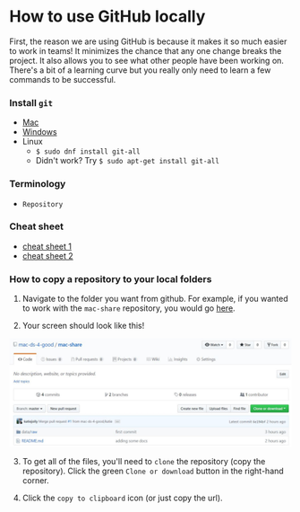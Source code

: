# How to use GitHub locally

First, the reason we are using GitHub is because it makes it so much easier to work in teams! It minimizes the chance that any one change breaks the project. It also allows you to see what other people
have been working on. There's a bit of a learning curve but you really only need to learn a few commands to be successful.

### Install `git`

* [Mac](https://desktop.github.com/)
* [Windows](https://desktop.github.com/)
* Linux
  * `$ sudo dnf install git-all`
  * Didn't work? Try `$ sudo apt-get install git-all`

### Terminology

* `Repository`

### Cheat sheet

* [cheat sheet 1](https://education.github.com/git-cheat-sheet-education.pdf)
* [cheat sheet 2](https://gist.github.com/davfre/8313299)

### How to copy a repository to your local folders

1. Navigate to the folder you want from github. For example, if you wanted to work with the `mac-share` repository, you would go [here](https://github.com/mac-ds-4-good/mac-share).

2. Your screen should look like this!

![mac share home screen](/images/github_top.JPG)

3. To get all of the files, you'll need to `clone` the repository (copy the repository). Click the green `Clone or download` button in the right-hand corner.

4. Click the `copy to clipboard` icon (or just copy the url).
